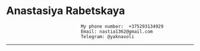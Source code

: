 # Anastasiya Rabetskaya
                                My phone number:  +375293134929
                                Email: nastia1362@gmail.com
                                Telegram: @yaknavoli 
---

